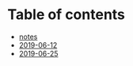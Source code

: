# Table of contents

* [notes](README.md)
* [2019-06-12](2019-06-12.md)
* [2019-06-25](2019-06-25.md)

